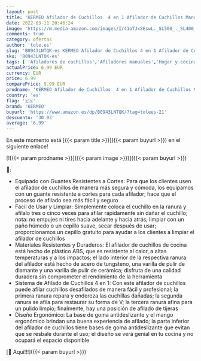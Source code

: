 ```yaml
---
layout: post
title: 'KERMEO Afilador de Cuchillos  4 en 1 Afilador de Cuchillos Manual para Cocina con un Par de Guantes Antideslizantes  para Cuchillos y Tijeras  Muela de Diamante  Cerámica  Acero de tungsteno'
date: 2022-03-11 20:46:24
image: 'https://m.media-amazon.com/images/I/41oTJx8EswL._SL500_._SL400_.jpg'
comments: true
category: ofertas
author: 'tole.es'
slug: 'B0943LNTQK-es KERMEO Afilador de Cuchillos 4 en 1 Afilador de Cuchillos...'
sku: 'B0943LNTQK-es'
tags: [ 'Afiladores de cuchillos','Afiladores manuales','Hogar y cocina','Utensilios de cocina','kermeo','tijeras', ]
actualPrice: 6.99 EUR
currency: EUR
price: 6.99
comparePrice: 9.99 EUR
prodname: 'KERMEO Afilador de Cuchillos  4 en 1 Afilador de Cuchillos Manual para Cocina con un Par de Guantes Antideslizantes  para Cuchillos y Tijeras  Muela de Diamante  Cerámica  Acero de tungsteno'
country: 'es'
flag: '🇪🇸'
brand: 'KERMEO'
buyurl: 'https://www.amazon.es/dp/B0943LNTQK/?tag=tolees-21'
descuento: '30.03'
average: '6.99'
---
```


En este momento está [{{< param title >}}]({{< param buyurl >}}) en el siguiente enlace!

[![{{< param prodname >}}]({{< param image >}})]({{< param buyurl >}})

🔎:

- Equipado con Guantes Resistentes a Cortes: Para que los clientes usen el afilador de cuchillos de manera más segura y cómoda, los equipamos con un guante resistente a cortes para cada afilador; hace que el proceso de afilado sea más fácil y seguro
- Fácil de Usar y Limpiar: Simplemente coloca el cuchillo en la ranura y afílalo tres o cinco veces para afilar rápidamente sin dañar el cuchillo; nota: no empujes ni tires hacia adelante y hacia atrás; limpiar con un paño húmedo o un cepillo suave, secar después de usar; proporcionamos un cepillo gratuito para ayudar a los clientes a limpiar el afilador de cuchillos
- Materiales Resistentes y Duraderos: El afilador de cuchillos de cocina está hecho de plástico ABS, que es resistente al calor, a altas temperaturas y a los impactos; el lado interior de la respectiva ranura del afilador está hecho de acero de tungsteno, una varilla de pulir de diamante y una varilla de pulir de cerámica; disfruta de una calidad duradera sin comprometer el rendimiento de la herramienta
- Sistema de Afilado de Cuchillos 4 en 1: Con este afilador de cuchillos puede afilar cuchillos desafilados de manera fácil y profesional; la primera ranura repara y endereza las cuchillas dañadas; la segunda ranura se afila para restaurar su forma de V; la tercera ranura afina para un pulido limpio; finalmente, hay una posición de afilado de tijeras
- Diseño Ergonómico: La base de goma antideslizante y el mango ergonómico brindan una buena experiencia de afilado; la parte inferior del afilador de cuchillos tiene bases de goma antideslizante que evitan que se resbale durante el uso; el diseño se verá genial en tu cocina y no ocupará el espacio disponible

[🛒 Aquí!!!]({{< param buyurl >}})
